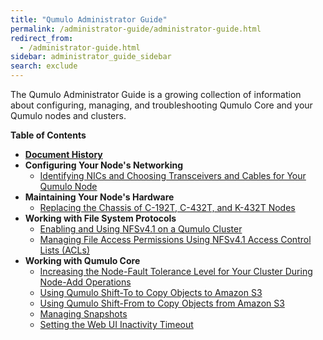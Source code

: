 ```yaml
---
title: "Qumulo Administrator Guide"
permalink: /administrator-guide/administrator-guide.html
redirect_from:
  - /administrator-guide.html
sidebar: administrator_guide_sidebar
search: exclude
---
```


The Qumulo Administrator Guide is a growing collection of information about configuring, managing, and troubleshooting Qumulo Core and your Qumulo nodes and clusters.

**Table of Contents**
* **[Document History](document-history.md)**
* **Configuring Your Node's Networking**
  * [Identifying NICs and Choosing Transceivers and Cables for Your Qumulo Node](networking/nics-transceivers-cables.md)
* **Maintaining Your Node's Hardware**
  * [Replacing the Chassis of C-192T, C-432T, and K-432T Nodes](maintaining-hardware/c-192t-c-432t-k-432t-chassis-replacement.md)
* **Working with File System Protocols**
  * [Enabling and Using NFSv4.1 on a Qumulo Cluster](protocols/nfsv4.1-enabling-using.md)
  * [Managing File Access Permissions Using NFSv4.1 Access Control Lists (ACLs)](protocols/nfsv4.1-auth-sys-acls.md)
* **Working with Qumulo Core**
  * [Increasing the Node-Fault Tolerance Level for Your Cluster During Node-Add Operations](qumulo-core/node-fault-tolerance.md)
  * [Using Qumulo Shift-To to Copy Objects to Amazon S3](qumulo-core/shift-to-s3.md)
  * [Using Qumulo Shift-From to Copy Objects from Amazon S3](qumulo-core/shift-from-s3.md)
  * [Managing Snapshots](qumulo-core/managing-snapshots.md)
  * [Setting the Web UI Inactivity Timeout](qumulo-core/web-ui-inactivity-timeout.md)
